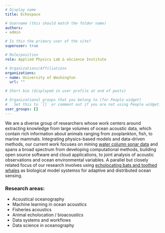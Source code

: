 ```yaml
---
# Display name
title: Echospace

# Username (this should match the folder name)
authors:
- admin

# Is this the primary user of the site?
superuser: true

# Role/position
role: Applied Physics Lab & eScience Institute

# Organizations/Affiliations
organizations:
- name: University of Washington
  url: ""

# Short bio (displayed in user profile at end of posts)

# Organizational groups that you belong to (for People widget)
#   Set this to `[]` or comment out if you are not using People widget.
user_groups: []
---
```


We are a diverse group of researchers whose work centers around extracting knowledge from large volumes of ocean acoustic data, which contain rich information about animals ranging from zooplankton, fish, to marine mammals. Integrating physics-based models and data-driven methods, our current work focuses on mining [water column sonar data](https://storymaps.arcgis.com/stories/e245977def474bdba60952f30576908f) and spans a broad spectrum from developing computational methods, building open source software and cloud applications, to joint analysis of acoustic observations and ocean environmental variables. A parallel but closely related focus of our research involves using [echolocating bats and toothed whales](https://www.nationalgeographic.com/animals/article/echolocation-is-nature-built-in-sonar-here-is-how-it-works) as biological model systemss for adaptive and distributed ocean sensing. 

### Research areas:
- Acoustical oceanography
- Machine learning in ocean acoustics
- Fisheries acoustics
- Animal echolocation / bioacoustics
- Data systems and workflows
- Data science in oceanography
